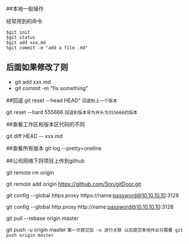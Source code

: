 
##本地一般操作

经常用到的命令


```
$git init
$git status
$git add xxx.md
%git commit -m "add a file .md"

```


## <a name="editor-pane"></a>后面如果修改了则

* git add xxx.md
* git commit -m "fix something"


##<a name="editor-pane"></a>回退
git reset --head HEAD^  `
  回退到上一个版本
`

git reset --hard 555666
`
回退到版本号为开头为555666的版本
`

##<a name="editor-pane"></a>查看工作区和版本区代码的不同

git diff HEAD -- xxx.md


##查看所有版本
git log --pretty=oneline

##公司网络下将项目上传到github

git remote rm origin

git remote add origin https://github.com/5nn/gitDoor.git

git config --global https.proxy https://name:password@10.10.10.10:3128

git config --global http.proxy http://name:password@10.10.10.10:3128

git pull --rebase origin master

git push -u origin master 
`第一次提交加 -u 进行关联 以后提交本地作业只需要
git push origin master
`